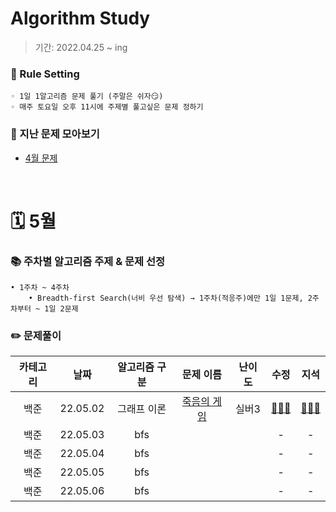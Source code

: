 # Algorithm Study
> 기간: 2022.04.25 ~ ing  

### 📌 Rule Setting
    ◦ 1일 1알고리즘 문제 풀기 (주말은 쉬자😏)  
    ◦ 매주 토요일 오후 11시에 주제별 풀고싶은 문제 정하기

### 👀 지난 문제 모아보기
- [4월 문제](모아보기/4월문제.md)

</br>

# 🗓 5월
### 📚 주차별 알고리즘 주제 & 문제 선정
    • 1주차 ~ 4주차
        • Breadth-first Search(너비 우선 탐색) → 1주차(적응주)에만 1일 1문제, 2주차부터 ~ 1일 2문제


### ✏️ 문제풀이
| 카테고리 | 날짜 | 알고리즘 구분 | 문제 이름 | 난이도 | 수정 | 지석 |  
| :----------: | :----------: | :----------: | :----------: | :----------: | :----------: | :----------: | 
| 백준 | 22.05.02 | 그래프 이론 | [죽음의 게임](https://www.acmicpc.net/problem/17204) | 실버3 | [🙆🏻‍♀️](수정/Graph-Theory/BOJ17204.md) |  [🙆🏻‍♂️](지석/Graph-Theory/BOJ17204.md) |
| 백준 | 22.05.03 | bfs | []() |  | - | - |
| 백준 | 22.05.04 | bfs | []() |  | - | - |
| 백준 | 22.05.05 | bfs | []() |  | - | - |
| 백준 | 22.05.06 | bfs | []() |  | - | - |